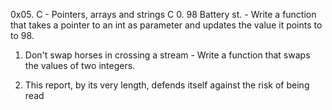 0x05. C - Pointers, arrays and strings
C
0. 98 Battery st. - Write a function that takes a pointer to an int as parameter and updates the value it points to to 98.

1. Don't swap horses in crossing a stream - Write a function that swaps the values of two integers.

2. This report, by its very length, defends itself against the risk of being read 
